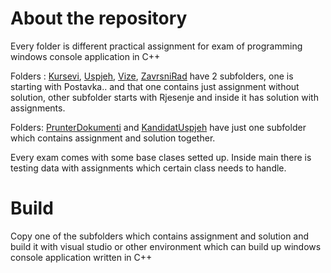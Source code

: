 # About the repository

Every folder is different practical assignment for exam of programming windows console application in C++

Folders : [Kursevi](/Kursevi), [Uspjeh](/Uspjeh),  [Vize](/Vize), [ZavrsniRad](/ZavrsniRad) have 2 subfolders, one is starting with Postavka.. and that one contains just assignment without solution, other subfolder starts with Rjesenje and inside it has solution with assignments.

Folders: [PrunterDokumenti](/prunterDokumenti) and [KandidatUspjeh](/KandidatUspjeh) have just one subfolder which contains assignment and solution together.

Every exam comes with some base clases setted up. Inside main there is testing data with assignments which certain class needs to handle.

# Build

Copy one of the subfolders which contains assignment and solution and build it with visual studio or other environment which can build up windows console application written in C++
